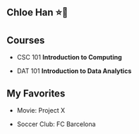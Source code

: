 ## Chloe Han ⭐️🐐

## Courses

- CSC 101 **Introduction to Computing**

- DAT 101 **Introduction to Data Analytics**

## My Favorites

- Movie: Project X

- Soccer Club: FC Barcelona

<!--
**chloehan11/chloehan11** is a ✨ _special_ ✨ repository because its `README.md` (this file) appears on your GitHub profile.

Here are some ideas to get you started:

- 🔭 I’m currently working on ...
- 🌱 I’m currently learning ...
- 👯 I’m looking to collaborate on ...
- 🤔 I’m looking for help with ...
- 💬 Ask me about ...
- 📫 How to reach me: ...
- 😄 Pronouns: ...
- ⚡ Fun fact: ...
-->
